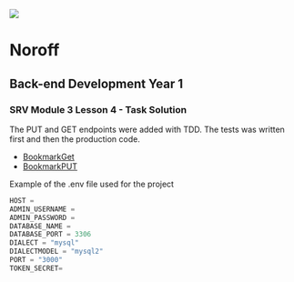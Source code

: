 
![](http://images.restapi.co.za/pvt/Noroff-64.png)
# Noroff
## Back-end Development Year 1
### SRV Module 3 Lesson 4 - Task Solution

The PUT and GET endpoints were added with TDD. The tests was written first and then the production code.
- [BookmarkGet](__tests__/BookmarkGet.test.js)
- [BookmarkPUT](__tests__/BookmarkPUT.test.js)

Example of the .env file used for the project
```js
HOST =
ADMIN_USERNAME =
ADMIN_PASSWORD =
DATABASE_NAME =
DATABASE_PORT = 3306
DIALECT = "mysql"
DIALECTMODEL = "mysql2"
PORT = "3000"
TOKEN_SECRET=
```

